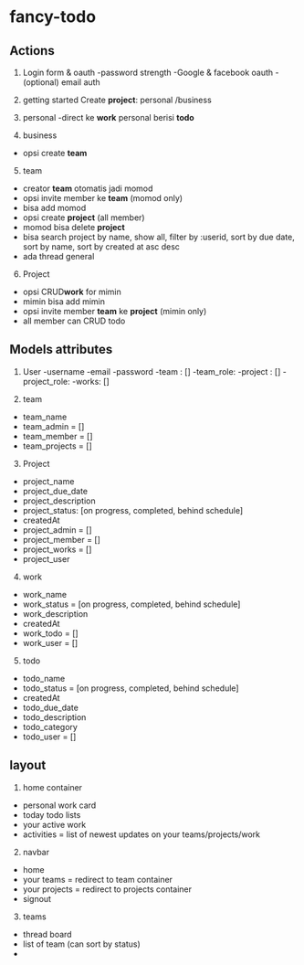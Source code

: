 # fancy-todo

## Actions

1. Login form & oauth
-password strength
-Google & facebook oauth
-(optional) email auth

2. getting started
Create **project**: personal /business

3. personal
-direct ke **work**  personal berisi **todo**

4. business
- opsi create **team**

5. team
- creator **team** otomatis jadi momod
- opsi invite member ke **team** (momod only)
- bisa add momod
- opsi create **project** (all member)
- momod bisa delete **project**
- bisa search project by name, show all, filter by :userid, sort by due date, sort by name, sort by created at asc desc
- ada thread general

6. Project 
- opsi CRUD**work** for mimin
- mimin bisa add mimin 
- opsi invite member **team** ke **project** (mimin only)
- all member can CRUD todo


## Models attributes
1. User
-username
-email
-password 
-team : []
-team_role: 
-project : []
-project_role: 
-works: []

2. team
- team_name
- team_admin = []
- team_member = []
- team_projects = []


3. Project
- project_name
- project_due_date
- project_description
- project_status: [on progress, completed, behind schedule]
- createdAt 
- project_admin = []
- project_member = []
- project_works = []
- project_user


4. work
- work_name
- work_status =  [on progress, completed, behind schedule]
- work_description
- createdAt 
- work_todo = []
- work_user = []

5. todo
- todo_name
- todo_status =  [on progress, completed, behind schedule]
- createdAt 
- todo_due_date 
- todo_description
- todo_category
- todo_user = []


## layout

1. home container
- personal work card
- today todo lists
- your active work 
- activities = list of newest updates on your teams/projects/work

2. navbar
- home
- your teams = redirect to team container
- your projects = redirect to projects container 
- signout

3. teams
- thread board
- list of team (can sort by status)
- 
